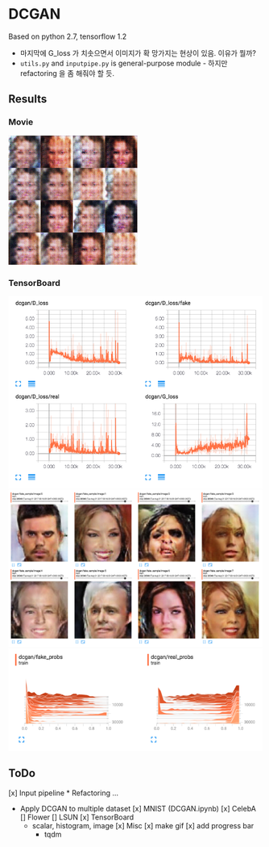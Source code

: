 # DCGAN

Based on python 2.7, tensorflow 1.2

* 마지막에 G_loss 가 치솟으면서 이미지가 확 망가지는 현상이 있음. 이유가 뭘까?
* `utils.py` and `inputpipe.py` is general-purpose module - 하지만 refactoring 을 좀 해줘야 할 듯.

## Results

### Movie

![movie](movie.gif)

### TensorBoard

![scalar](dcgan_scalar.png)
![images](dcgan_images.png)
![histogram](dcgan_histogram.png)

## ToDo

[x] Input pipeline
    * Refactoring ...
* Apply DCGAN to multiple dataset
    [x] MNIST (DCGAN.ipynb)
    [x] CelebA
    [] Flower
    [] LSUN
[x] TensorBoard
    * scalar, histogram, image
[x] Misc
    [x] make gif
    [x] add progress bar
        * tqdm